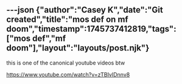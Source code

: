 ---json
{"author":"Casey K","date":"Git created","title":"mos def on mf doom","timestamp":1745737412819,"tags":["mos def","mf doom"],"layout":"layouts/post.njk"}
---
this is one of the canonical youtube videos btw

https://www.youtube.com/watch?v=zTBIvIDnnv8
